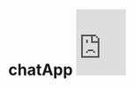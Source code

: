 # chatApp <iframe src="https://giphy.com/embed/Sj1dYtM7i9wD4ujgDt" width="90px" height="120" frameBorder="0" class="giphy-embed" allowFullScreen></iframe>

